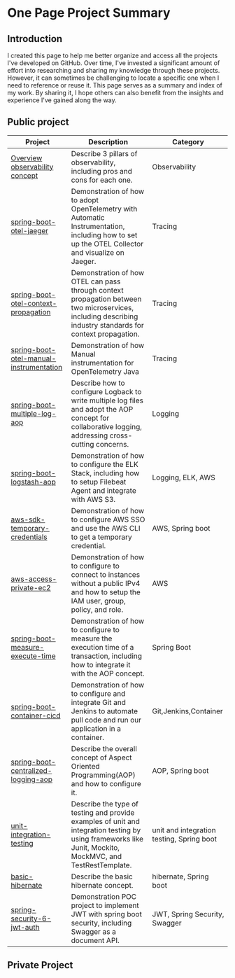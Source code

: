 # One Page Project Summary
## Introduction
I created this page to help me better organize and access all the projects I've developed on GitHub. Over time, I've invested a significant amount of effort into researching and sharing my knowledge through these projects. However, it can sometimes be challenging to locate a specific one when I need to reference or reuse it. This page serves as a summary and index of my work. By sharing it, I hope others can also benefit from the insights and experience I've gained along the way.

## Public project

| Project | Description | Category |
| --- | --- | --- |
| [Overview observability concept](https://github.com/santipabWannakiri/application-observability/edit/main/README.md) | Describe 3 pillars of observability, including pros and cons for each one. | Observability |
| [spring-boot-otel-jaeger](https://github.com/santipabWannakiri/spring-boot-otel-jaeger) | Demonstration of how to adopt OpenTelemetry with Automatic Instrumentation, including how to set up the OTEL Collector and visualize on Jaeger. | Tracing |
| [spring-boot-otel-context-propagation](https://github.com/santipabWannakiri/spring-boot-otel-context-propagation) | Demonstration of how OTEL can pass through context propagation between two microservices, including describing industry standards for context propagation. | Tracing |
| [spring-boot-otel-manual-instrumentation](https://github.com/santipabWannakiri/spring-boot-otel-context-propagation) | Demonstration of how Manual instrumentation for OpenTelemetry Java | Tracing |
| [spring-boot-multiple-log-aop](https://github.com/santipabWannakiri/spring-boot-multiple-log-aop) | Describe how to configure Logback to write multiple log files and adopt the AOP concept for collaborative logging, addressing cross-cutting concerns. | Logging |
| [spring-boot-logstash-aop](https://github.com/santipabWannakiri/spring-boot-logstash-aop) | Demonstration of how to configure the ELK Stack, including how to setup Filebeat Agent and integrate with AWS S3. | Logging, ELK, AWS |
| [aws-sdk-temporary-credentials](https://github.com/santipabWannakiri/aws-sdk-temporary-credentials) | Demonstration of how to configure AWS SSO and use the AWS CLI to get a temporary credential. | AWS, Spring boot |
| [aws-access-private-ec2](https://github.com/santipabWannakiri/aws-access-private-ec2) | Demonstration of how to configure to connect to instances without a public IPv4 and how to setup the IAM user, group, policy, and role. | AWS |
| [spring-boot-measure-execute-time](https://github.com/santipabWannakiri/spring-boot-measure-execute-time) | Demonstration of how to configure to measure the execution time of a transaction, including how to integrate it with the AOP concept. | Spring Boot |
| [spring-boot-container-cicd](https://github.com/santipabWannakiri/spring-boot-container-cicd) | Demonstration of how to configure and integrate Git and Jenkins to automate pull code and run our application in a container.| Git,Jenkins,Container |
| [spring-boot-centralized-logging-aop](https://github.com/santipabWannakiri/spring-boot-centralized-logging-aop) | Describe the overall concept of Aspect Oriented Programming(AOP) and how to configure it.| AOP, Spring boot |
| [unit-integration-testing](https://github.com/santipabWannakiri/unit-integration-testing) | Describe the type of testing and provide examples of unit and integration testing by using frameworks like Junit, Mockito, MockMVC, and TestRestTemplate. | unit and integration testing, Spring boot|
| [basic-hibernate](https://github.com/santipabWannakiri/basic-hibernate) | Describe the basic hibernate concept. | hibernate, Spring boot|
| [spring-security-6-jwt-auth](https://github.com/santipabWannakiri/spring-security-6-jwt-auth) | Demonstration POC project to implement JWT with spring boot security, including Swagger as a document API. | JWT, Spring Security, Swagger|
## Private Project
